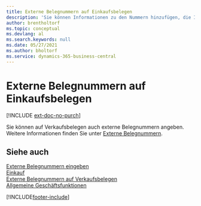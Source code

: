 ```yaml
---
title: Externe Belegnummern auf Einkaufsbelegen
description: 'Sie können Informationen zu den Nummern hinzufügen, die Ihre Kreditoren den von ihnen gesendeten Belegen zuweisen, indem Sie das Feld „Externe Dokumentnummer“ oder das Feld „Ihre Referenz“ verwenden. Hier erfahren Sie mehr über den Unterschied zwischen den beiden Feldern.'
author: brentholtorf
ms.topic: conceptual
ms.devlang: al
ms.search.keywords: null
ms.date: 05/27/2021
ms.author: bholtorf
ms.service: dynamics-365-business-central
---
```

# <a name="external-document-numbers-on-purchase-documents"></a>Externe Belegnummern auf Einkaufsbelegen

[!INCLUDE [ext-doc-no-purch](includes/ext-doc-no-purch.md)]

Sie können auf Verkaufsbelegen auch externe Belegnummern angeben. Weitere Informationen finden Sie unter [Externe Belegnummern](sales-how-invoice-sales.md#external-document-numbers).

## <a name="see-also"></a>Siehe auch

[Externe Belegnummern eingeben](across-enter-external-document-numbers.md)  
[Einkauf](purchasing-manage-purchasing.md)  
[Externe Belegnummern auf Verkaufsbelegen](sales-how-invoice-sales.md#external-document-numbers)  
[Allgemeine Geschäftsfunktionen](ui-across-business-areas.md)  

[!INCLUDE[footer-include](includes/footer-banner.md)]
